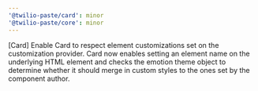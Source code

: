 ```yaml
---
'@twilio-paste/card': minor
'@twilio-paste/core': minor
---
```


[Card] Enable Card to respect element customizations set on the customization provider. Card now enables setting an element name on the underlying HTML element and checks the emotion theme object to determine whether it should merge in custom styles to the ones set by the component author.
